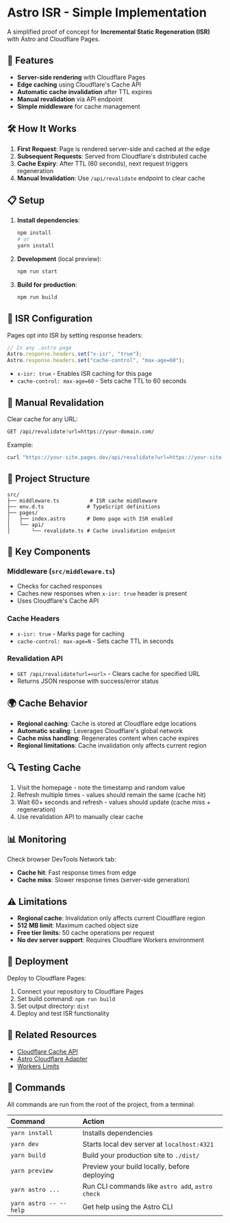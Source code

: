 # Astro ISR - Simple Implementation

A simplified proof of concept for **Incremental Static Regeneration (ISR)** with Astro and Cloudflare Pages.

## 🚀 Features

- **Server-side rendering** with Cloudflare Pages
- **Edge caching** using Cloudflare's Cache API
- **Automatic cache invalidation** after TTL expires
- **Manual revalidation** via API endpoint
- **Simple middleware** for cache management

## 🛠️ How It Works

1. **First Request**: Page is rendered server-side and cached at the edge
2. **Subsequent Requests**: Served from Cloudflare's distributed cache
3. **Cache Expiry**: After TTL (60 seconds), next request triggers regeneration
4. **Manual Invalidation**: Use `/api/revalidate` endpoint to clear cache

## 📋 Setup

1. **Install dependencies**:

   ```bash
   npm install
   # or
   yarn install
   ```

2. **Development** (local preview):

   ```bash
   npm run start
   ```

3. **Build for production**:
   ```bash
   npm run build
   ```

## 🎯 ISR Configuration

Pages opt into ISR by setting response headers:

```javascript
// In any .astro page
Astro.response.headers.set("x-isr", "true");
Astro.response.headers.set("cache-control", "max-age=60");
```

- `x-isr: true` - Enables ISR caching for this page
- `cache-control: max-age=60` - Sets cache TTL to 60 seconds

## 🔄 Manual Revalidation

Clear cache for any URL:

```bash
GET /api/revalidate?url=https://your-domain.com/
```

Example:

```bash
curl "https://your-site.pages.dev/api/revalidate?url=https://your-site.pages.dev/"
```

## 📁 Project Structure

```
src/
├── middleware.ts          # ISR cache middleware
├── env.d.ts              # TypeScript definitions
├── pages/
│   ├── index.astro       # Demo page with ISR enabled
│   └── api/
│       └── revalidate.ts # Cache invalidation endpoint
```

## 🔧 Key Components

### Middleware (`src/middleware.ts`)

- Checks for cached responses
- Caches new responses when `x-isr: true` header is present
- Uses Cloudflare's Cache API

### Cache Headers

- `x-isr: true` - Marks page for caching
- `cache-control: max-age=N` - Sets cache TTL in seconds

### Revalidation API

- `GET /api/revalidate?url=<url>` - Clears cache for specified URL
- Returns JSON response with success/error status

## 🌍 Cache Behavior

- **Regional caching**: Cache is stored at Cloudflare edge locations
- **Automatic scaling**: Leverages Cloudflare's global network
- **Cache miss handling**: Regenerates content when cache expires
- **Regional limitations**: Cache invalidation only affects current region

## 🔍 Testing Cache

1. Visit the homepage - note the timestamp and random value
2. Refresh multiple times - values should remain the same (cache hit)
3. Wait 60+ seconds and refresh - values should update (cache miss + regeneration)
4. Use revalidation API to manually clear cache

## 📊 Monitoring

Check browser DevTools Network tab:

- **Cache hit**: Fast response times from edge
- **Cache miss**: Slower response times (server-side generation)

## ⚠️ Limitations

- **Regional cache**: Invalidation only affects current Cloudflare region
- **512 MB limit**: Maximum cached object size
- **Free tier limits**: 50 cache operations per request
- **No dev server support**: Requires Cloudflare Workers environment

## 🚀 Deployment

Deploy to Cloudflare Pages:

1. Connect your repository to Cloudflare Pages
2. Set build command: `npm run build`
3. Set output directory: `dist`
4. Deploy and test ISR functionality

## 🔗 Related Resources

- [Cloudflare Cache API](https://developers.cloudflare.com/workers/runtime-apis/cache/)
- [Astro Cloudflare Adapter](https://docs.astro.build/en/guides/integrations-guide/cloudflare/)
- [Workers Limits](https://developers.cloudflare.com/workers/platform/limits/)

## 🧞 Commands

All commands are run from the root of the project, from a terminal:

| Command                | Action                                           |
| :--------------------- | :----------------------------------------------- |
| `yarn install`         | Installs dependencies                            |
| `yarn dev`             | Starts local dev server at `localhost:4321`      |
| `yarn build`           | Build your production site to `./dist/`          |
| `yarn preview`         | Preview your build locally, before deploying     |
| `yarn astro ...`       | Run CLI commands like `astro add`, `astro check` |
| `yarn astro -- --help` | Get help using the Astro CLI                     |

